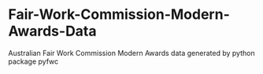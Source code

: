 # Fair-Work-Commission-Modern-Awards-Data
Australian Fair Work Commission Modern Awards data generated by python package pyfwc
